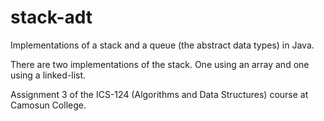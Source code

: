 # stack-adt
Implementations of a stack and a queue (the abstract data types) in Java.

There are two implementations of the stack. One using an array and one using a linked-list.

Assignment 3 of the ICS-124 (Algorithms and Data Structures) course at Camosun College.
